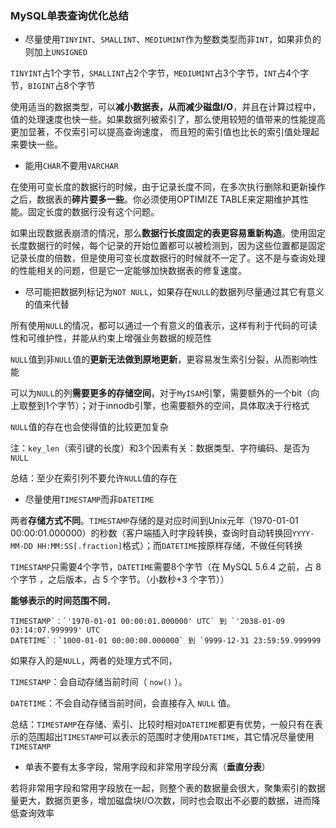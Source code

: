 ### MySQL单表查询优化总结

- 尽量使用`TINYINT`、`SMALLINT`、`MEDIUMINT`作为整数类型而非`INT`，如果非负的则加上`UNSIGNED`

`TINYINT`占1个字节，`SMALLINT`占2个字节，`MEDIUMINT`占3个字节，`INT`占4个字节，`BIGINT`占8个字节

使用适当的数据类型，可以**减小数据表，从而减少磁盘I/O**，并且在计算过程中，值的处理速度也快一些。如果数据列被索引了，那么使用较短的值带来的性能提高更加显著，不仅索引可以提高查询速度， 而且短的索引值也比长的索引值处理起来要快一些。

- 能用`CHAR`不要用`VARCHAR`

在使用可变长度的数据行的时候，由于记录长度不同，在多次执行删除和更新操作之后，数据表的**碎片要多一些**。你必须使用OPTIMIZE TABLE来定期维护其性能。固定长度的数据行没有这个问题。

如果出现数据表崩溃的情况，那么**数据行长度固定的表更容易重新构造**。使用固定长度数据行的时候，每个记录的开始位置都可以被检测到，因为这些位置都是固定 记录长度的倍数，但是使用可变长度数据行的时候就不一定了。这不是与查询处理的性能相关的问题，但是它一定能够加快数据表的修复速度。

- 尽可能把数据列标记为`NOT NULL`，如果存在`NULL`的数据列尽量通过其它有意义的值来代替

所有使用`NULL`的情况，都可以通过一个有意义的值表示，这样有利于代码的可读性和可维护性，并能从约束上增强业务数据的规范性

`NULL`值到非`NULL`值的**更新无法做到原地更新**，更容易发生索引分裂，从而影响性能

可以为`NULL`的列**需要更多的存储空间**，对于`MyISAM`引擎，需要额外的一个bit（向上取整到1个字节）；对于innodb引擎，也需要额外的空间，具体取决于行格式

`NULL`值的存在也会使得值的比较更加复杂

注：`key_len`（索引键的长度）和3个因素有关：数据类型、字符编码、是否为`NULL`

总结：至少在索引列不要允许`NULL`值的存在

- 尽量使用`TIMESTAMP`而非`DATETIME`

两者**存储方式不同**。`TIMESTAMP`存储的是对应时间到Unix元年（1970-01-01 00:00:01.000000）的秒数（客户端插入时字段转换，查询时自动转换回`YYYY-MM-DD HH:MM:SS[.fraction]`格式）；而`DATETIME`按原样存储，不做任何转换

`TIMESTAMP`只需要4个字节，`DATETIME`需要8个字节（在 MySQL 5.6.4 之前，占 8 个字节 ，之后版本，占 5 个字节。（小数秒+3 个字节））

**能够表示的时间范围不同**，

```
TIMESTAMP`：`'1970-01-01 00:00:01.000000' UTC` 到 `'2038-01-09 03:14:07.999999' UTC
DATETIME`：`1000-01-01 00:00:00.000000` 到 `9999-12-31 23:59:59.999999
```

如果存入的是`NULL`，两者的处理方式不同，

`TIMESTAMP`：会自动存储当前时间（ `now()` ）。

`DATETIME`：不会自动存储当前时间，会直接存入 `NULL` 值。

总结：`TIMESTAMP`在存储、索引、比较时相对`DATETIME`都更有优势，一般只有在表示的范围超出`TIMESTAMP`可以表示的范围时才使用`DATETIME`，其它情况尽量使用`TIMESTAMP`

- 单表不要有太多字段，常用字段和非常用字段分离（**垂直分表**）

若将非常用字段和常用字段放在一起，则整个表的数据量会很大，聚集索引的数据量更大，数据页更多，增加磁盘块I/O次数，同时也会取出不必要的数据，进而降低查询效率